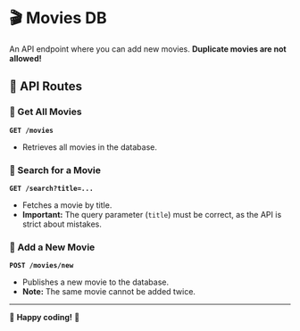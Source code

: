 # 🎬 Movies DB

An API endpoint where you can add new movies. **Duplicate movies are not allowed!**  

## 📌 API Routes  

### 🔹 Get All Movies  
**`GET /movies`**  
- Retrieves all movies in the database.  

### 🔹 Search for a Movie  
**`GET /search?title=...`**  
- Fetches a movie by title.  
- **Important:** The query parameter (`title`) must be correct, as the API is strict about mistakes.  

### 🔹 Add a New Movie  
**`POST /movies/new`**  
- Publishes a new movie to the database.  
- **Note:** The same movie cannot be added twice.  

---

🚀 **Happy coding!** 🎥  
